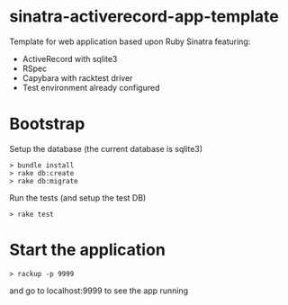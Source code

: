 # sinatra-activerecord-app-template

Template for web application based upon Ruby Sinatra featuring:
* ActiveRecord with sqlite3
* RSpec 
* Capybara with racktest driver
* Test environment already configured

# Bootstrap

Setup the database (the current database is sqlite3)
```
> bundle install
> rake db:create
> rake db:migrate
```
Run the tests (and setup the test DB)
```
> rake test
```

# Start the application
```
> rackup -p 9999
```
and go to localhost:9999 to see the app running
